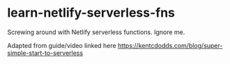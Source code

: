 # learn-netlify-serverless-fns

Screwing around with Netlify serverless functions. Ignore me.

Adapted from guide/video linked here https://kentcdodds.com/blog/super-simple-start-to-serverless

